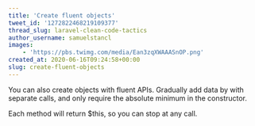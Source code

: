 ```yaml
---
title: 'Create fluent objects'
tweet_id: '1272822468219109377'
thread_slug: laravel-clean-code-tactics
author_username: samuelstancl
images:
    - 'https://pbs.twimg.com/media/Ean3zqXWAAASnOP.png'
created_at: 2020-06-16T09:24:58+00:00
slug: create-fluent-objects
---
```


You can also create objects with fluent APIs. Gradually add data by with separate calls, and only require the absolute minimum in the constructor.

Each method will return $this, so you can stop at any call.